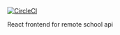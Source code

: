 [![CircleCI](https://circleci.com/gh/mironouz/remote-school-react.svg?style=svg)](https://circleci.com/gh/mironouz/remote-school-react)

React frontend for remote school api